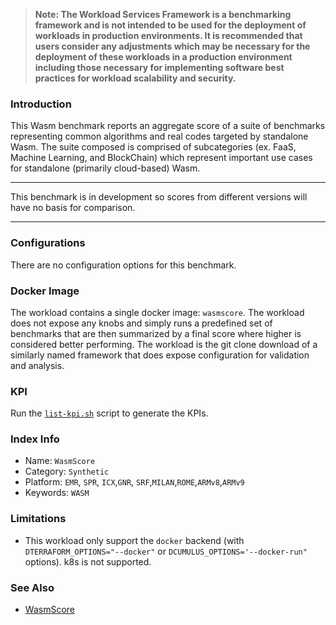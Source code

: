 >
> **Note: The Workload Services Framework is a benchmarking framework and is not intended to be used for the deployment of workloads in production environments. It is recommended that users consider any adjustments which may be necessary for the deployment of these workloads in a production environment including those necessary for implementing software best practices for workload scalability and security.**
>
### Introduction

This Wasm benchmark reports an aggregate score of a suite of benchmarks representing common algorithms and real codes targeted by standalone Wasm. The suite composed is comprised of subcategories (ex. FaaS, Machine Learning, and BlockChain) which represent important use cases for standalone (primarily cloud-based) Wasm.

---

This benchmark is in development so scores from different versions will have no basis for comparison.

---

### Configurations

There are no configuration options for this benchmark.
### Docker Image

The workload contains a single docker image: `wasmscore`.  The workload does not expose any knobs and simply runs a predefined set of benchmarks that are then summarized by a final score where higher is considered better performing. The workload is the git clone download
of a similarly named framework that does expose configuration for validation and analysis.

### KPI

Run the [`list-kpi.sh`](./list-kpi.sh) script to generate the KPIs.

### Index Info

- Name: `WasmScore`
- Category: `Synthetic`
- Platform: `EMR`, `SPR`, `ICX`,`GNR`, `SRF`,`MILAN`,`ROME`,`ARMv8`,`ARMv9`
- Keywords: `WASM`

### Limitations

  - This workload only support the `docker` backend (with `DTERRAFORM_OPTIONS="--docker"` or `DCUMULUS_OPTIONS='--docker-run"` options). k8s is not supported.

### See Also

- [WasmScore](https://github.com/bytecodealliance/wasm-score)
